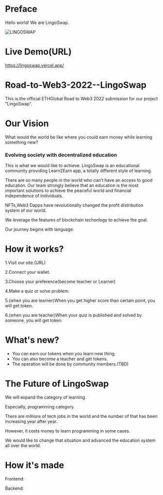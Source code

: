 # Preface


Hello world! We are LingoSwap.

![LINGOSWAP](https://i.imgur.com/VASK8wg.png)

# Live Demo(URL)

https://lingoswap.vercel.app/



# Road-to-Web3-2022--LingoSwap
This is the official ETHGlobal Road to Web3 2022 submission for our project "LingoSwap".


# Our Vision
What would the world be like where you could earn money while learning something new?

### Evolving society with decentralized education

This is what we would like to achieve.
LingoSwap is an educational community providing Learn2Earn app, a totally different style of learning.

There are so many people in the world who can't have an access to good education.
Our team strongly believe that an education is the most important solutions to achieve the peaceful world and financial independence of individuals.

NFTs,Web3 Dapps have revolutionally changed the profit distribution system of our world. 

We leverage the features of blockchain techonlogy to achieve the goal.

Our journey begins with language.


# How it works?

1.Visit our site.(URL)

2.Connect your wallet.

3.Choose your preference(become teacher or Learner) 

4.Make a quiz or solve problem.

5.(when you are learner)When you get higher score than certain point, you will get token.

6.(when you are teacher)When your quiz is published and solved by someone, you will get token.


# What's new?

- You can earn our tokens when you learn new thing.
- You can also become a teacher and get tokens.
- The operation will be done by community members.(TBD)


# The Future of LingoSwap
We will expand the category of learning.

Especially, programming category.

There are millions of tech jobs in the world and the number of that has been increasing year after year.

However, it costs money to learn programming in some cases.

We would like to change that situation and advanced the education system all over the world.



# How it's made

Frontend:


Backend:





